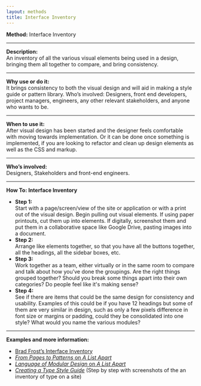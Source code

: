 ```yaml
---
layout: methods
title: Interface Inventory
---
```


**Method:** Interface Inventory

---

**Description:**  
An inventory of all the various visual elements being used in a design, bringing them all together to compare, and bring consistency.

---

**Why use or do it:**  
It brings consistency to both the visual design and will aid in making a style guide or pattern library.
Who’s involved: Designers, front end developers, project managers, engineers, any other relevant stakeholders, and anyone who wants to be.

---

**When to use it:**  
After visual design has been started and the designer feels comfortable with moving towards implementation. Or it can be done once something is implemented, if you are looking to refactor and clean up design elements as well as the CSS and markup.

---

**Who’s involved:**  
Designers, Stakeholders and front-end engineers.

---

**How To: Interface Inventory**

* **Step 1:**  
Start with a page/screen/view of the site or application or with a print out of the visual design. Begin pulling out visual elements. If using paper printouts, cut them up into elements. If digitally, screenshot them and put them in a collaborative space like Google Drive, pasting images into a document.
* **Step 2:**  
Arrange like elements together, so that you have all the buttons together, all the headings, all the sidebar boxes, etc.
* **Step 3:**  
Work together as a team, either virtually or in the same room to compare and talk about how you’ve done the groupings. Are the right things grouped together? Should you break some things apart into their own categories? Do people feel like it's making sense?
* **Step 4:**  
See if there are items that could be the same design for consistency and usability. Examples of this could be if you have 12 headings but some of them are very similar in design, such as only a few pixels difference in font size or margins or padding, could they be consolidated into one style? What would you name the various modules?

---

**Examples and more information:**

* [Brad Frost’s Interface Inventory](http://bradfrost.com/blog/post/interface-inventory/)
* [_From Pages to Patterns_ on _A List Apart_](http://alistapart.com/article/from-pages-to-patterns-an-exercise-for-everyone)
* [_Language of Modular Design_ on _A List Apart_](http://alistapart.com/article/language-of-modular-design)
* [_Creating a Type Style Guide_](http://blog.typekit.com/2014/10/22/creating-a-type-style-guide/) (Step by step with screenshots of the an inventory of type on a site)
